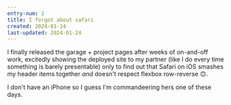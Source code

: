 ```yaml
---
entry-num: 2
title: I forgot about safari
created: 2024-01-24
last-updated: 2024-01-24
---
```


I finally released the garage + project pages after weeks of on-and-off work, excitedly showing the deployed site to my partner (like I do every time something is barely presentable) only to find out that Safari on iOS smashes my header items together _and_ doesn't respect flexbox row-reverse 🙃.

I don't have an iPhone so I guess I'm commandeering hers one of these days.
